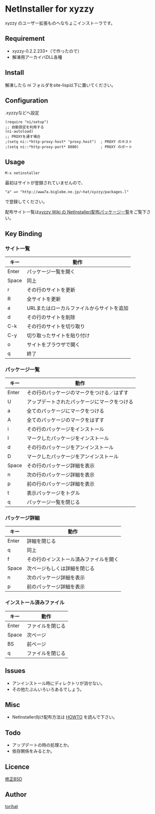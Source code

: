# NetInstaller for xyzzy

xyzzy のユーザー拡張ものへなちょこインストーラです。

## Requirement

* xyzzy-0.2.2.233+（で作ったので）
* 解凍用アーカイバDLL各種

## Install

解凍したら ni フォルダをsite-lisp以下に置いてください。

## Configuration

.xyzzyなどへ設定

    (require "ni/setup")
    ;; 自動設定を利用する
    (ni-autoload)
    ;; PROXYを通す場合
    ;(setq ni::*http-proxy-host* "proxy.host")  ; PROXY のホスト
    ;(setq ni::*http-proxy-port* 8080)          ; PROXY のポート

## Usage

    M-x netinstaller

最初はサイトが登録されていませんので、

    "a" => "http://www7a.biglobe.ne.jp/~hat/xyzzy/packages.l"

で登録してください。

配布サイト一覧は[xyzzy Wiki の NetInstaller/配布パッケージ一覧](http://xyzzy.s53.xrea.com/wiki/index.php?NetInstaller%2F%C7%DB%C9%DB%A5%D1%A5%C3%A5%B1%A1%BC%A5%B8%B0%EC%CD%F7)をご覧下さい。

## Key Binding

### サイト一覧
|キー|動作|
|----|----|
|Enter|パッケージ一覧を開く|
|Space|同上|
|r|その行のサイトを更新|
|R|全サイトを更新|
|a|URLまたはローカルファイルからサイトを追加|
|d|その行のサイトを削除|
|C-k|その行のサイトを切り取り|
|C-y|切り取ったサイトを貼り付け|
|o|サイトをブラウザで開く|
|q|終了|

### パッケージ一覧
|キー|動作|
|----|----|
|Enter|その行のパッケージのマークをつける／はずす|
|U|アップデートされたパッケージにマークをつける|
|a|全てのパッケージにマークをつける|
|A|全てのパッケージのマークをはずす|
|i|その行のパッケージをインストール|
|I|マークしたパッケージをインストール|
|d|その行のパッケージをアンインストール|
|D|マークしたパッケージをアンインストール|
|Space|その行のパッケージ詳細を表示|
|n|次の行のパッケージ詳細を表示|
|p|前の行のパッケージ詳細を表示|
|t|表示パッケージをトグル|
|q|パッケージ一覧を閉じる|

### パッケージ詳細
|キー|動作|
|----|----|
|Enter|詳細を閉じる|
|q|同上|
|f|その行のインストール済みファイルを開く|
|Space|次ページもしくは詳細を閉じる|
|n|次のパッケージ詳細を表示|
|p|前のパッケージ詳細を表示|

### インストール済みファイル
|キー|動作|
|----|----|
|Enter|ファイルを閉じる|
|Space|次ページ|
|BS|前ページ|
|q|ファイルを閉じる|

## Issues

* アンインストール時にディレクトリが消せない。
* その他たぶんいろいろあるでしょう。

## Misc

* NetInstaller向け配布方法は [HOWTO](HOWTO.md) を読んで下さい。

## Todo

* アップデートの時の処理とか。
* 依存関係をみるとか。

## Licence
[修正BSD](LICENCE.txt)

## Author
[torihat](https://github.com/torihat)
